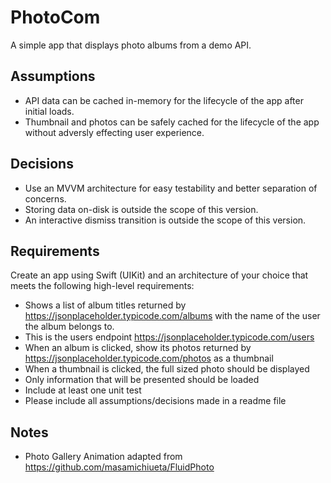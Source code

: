 #  PhotoCom

A simple app that displays photo albums from a demo API.

## Assumptions
- API data can be cached in-memory for the lifecycle of the app after initial loads.  
- Thumbnail and photos can be safely cached for the lifecycle of the app without adversly effecting user experience.


## Decisions 
- Use an MVVM architecture for easy testability and better separation of concerns. 
- Storing data on-disk is outside the scope of this version. 
- An interactive dismiss transition is outside the scope of this version. 

## Requirements

Create an app using Swift (UIKit) and an architecture of your choice that meets the following high-level requirements:

- Shows a list of album titles returned by https://jsonplaceholder.typicode.com/albums with the name of the user the album belongs to.
- This is the users endpoint https://jsonplaceholder.typicode.com/users
- When an album is clicked, show its photos returned by https://jsonplaceholder.typicode.com/photos as a thumbnail
- When a thumbnail is clicked, the full sized photo should be displayed
- Only information that will be presented should be loaded
- Include at least one unit test
- Please include all assumptions/decisions made in a readme file

## Notes

- Photo Gallery Animation adapted from https://github.com/masamichiueta/FluidPhoto

